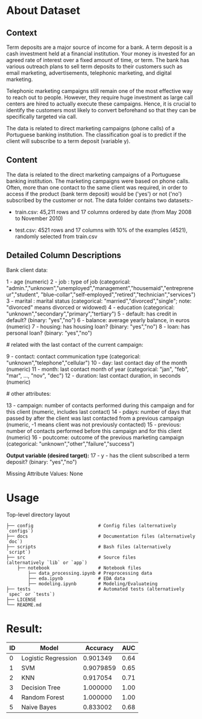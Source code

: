 # About Dataset
## Context
Term deposits are a major source of income for a bank. A term deposit is a cash investment held at a financial institution. Your money is invested for an agreed rate of interest over a fixed amount of time, or term. The bank has various outreach plans to sell term deposits to their customers such as email marketing, advertisements, telephonic marketing, and digital marketing.

Telephonic marketing campaigns still remain one of the most effective way to reach out to people. However, they require huge investment as large call centers are hired to actually execute these campaigns. Hence, it is crucial to identify the customers most likely to convert beforehand so that they can be specifically targeted via call.

The data is related to direct marketing campaigns (phone calls) of a Portuguese banking institution. The classification goal is to predict if the client will subscribe to a term deposit (variable y).

## Content
The data is related to the direct marketing campaigns of a Portuguese banking institution. The marketing campaigns were based on phone calls. Often, more than one contact to the same client was required, in order to access if the product (bank term deposit) would be ('yes') or not ('no') subscribed by the customer or not. The data folder contains two datasets:-

- train.csv: 45,211 rows and 17 columns ordered by date (from May 2008 to November 2010)

- test.csv: 4521 rows and 17 columns with 10% of the examples (4521), randomly selected from train.csv

## Detailed Column Descriptions
Bank client data:

1 - age (numeric)
2 - job : type of job (categorical: "admin.","unknown","unemployed","management","housemaid","entrepreneur","student",
"blue-collar","self-employed","retired","technician","services")
3 - marital : marital status (categorical: "married","divorced","single"; note: "divorced" means divorced or widowed)
4 - education (categorical: "unknown","secondary","primary","tertiary")
5 - default: has credit in default? (binary: "yes","no")
6 - balance: average yearly balance, in euros (numeric)
7 - housing: has housing loan? (binary: "yes","no")
8 - loan: has personal loan? (binary: "yes","no")

\# related with the last contact of the current campaign:

9 - contact: contact communication type (categorical: "unknown","telephone","cellular")
10 - day: last contact day of the month (numeric)
11 - month: last contact month of year (categorical: "jan", "feb", "mar", …, "nov", "dec")
12 - duration: last contact duration, in seconds (numeric)

\# other attributes:

13 - campaign: number of contacts performed during this campaign and for this client (numeric, includes last contact)
14 - pdays: number of days that passed by after the client was last contacted from a previous campaign (numeric, -1 means client was not previously contacted)
15 - previous: number of contacts performed before this campaign and for this client (numeric)
16 - poutcome: outcome of the previous marketing campaign (categorical: "unknown","other","failure","success")

**Output variable (desired target):**
17 - y - has the client subscribed a term deposit? (binary: "yes","no")

Missing Attribute Values: None


# Usage

Top-level directory layout

    
    ├── config                        # Config files (alternatively `configs`)
    ├── docs                          # Documentation files (alternatively `doc`)
    ├── scripts                       # Bash files (alternatively `script`)
    ├── src                           # Source files 
    (alternatively `lib` or `app`)
        ├── notebook                  # Notebook files 
            ├── data_processing.ipynb # Preprocessing data
            ├── eda.ipynb             # EDA data
            ├── modeling.ipynb        # Modeling/Evaluateing 
    ├── tests                         # Automated tests (alternatively `spec` or `tests`)
    ├── LICENSE
    └── README.md


# Result:

| ID | Model  | Accuracy | AUC
| ------------- | ------------- | ------------- | ------------- |
| 0  | Logistic Regression | 0.901349 | 0.64 |
| 1  | SVM | 0.9079859 | 0.65 |
| 2  | KNN | 0.917054 | 0.71 |
| 3  | Decision Tree | 1.000000 | 1.00 |
| 4  | Random Forest | 1.000000 | 1.00 |
| 5  | Naive Bayes | 0.833002 | 0.68 |

